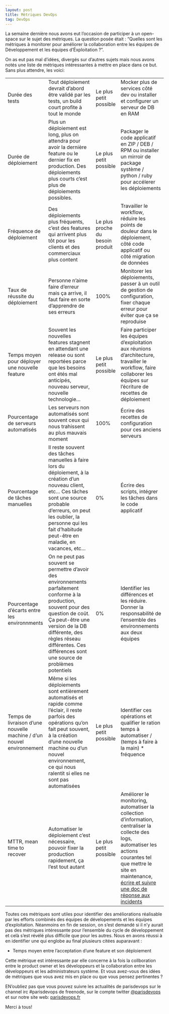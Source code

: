 ```yaml
---
layout: post
title: Métriques DevOps
tag: DevOps
---
```


La semaine dernière nous avons eut l’occasion de participer à un open-space sur le sujet des métriques. La question posée était : “Quelles sont les métriques à monitorer pour améliorer la collaboration entre les équipes de Développement et les équipes d’Éxploitation ?”.

On as eut pas mal d’idées, divergés sur d’autres sujets mais nous avons notés une liste de métriques intéressantes à mettre en place dans ce but. Sans plus attendre, les voici:

<table>
<colgroup>
<col width="12%" />
<col width="44%" />
<col width="6%" />
<col width="37%" />
</colgroup>
<tbody>
<tr class="odd">
<td>Durée des tests</td>
<td>Tout déploiement devrait d’abord être validé par les tests, un build court profite à tout le monde</td>
<td>Le plus petit possible</td>
<td>Mocker plus de services côté dev ou installer et configurer un serveur de DB en RAM</td>
</tr>
<tr class="even">
<td>Durée de déploiement</td>
<td>Plus un déploiement est long, plus on attendra pour avoir la dernière feature ou le dernier fix en production. Des déploiements plus courts c’est plus de déploiements possibles.</td>
<td>Le plus petit possible</td>
<td>Packager le code applicatif en ZIP / DEB / RPM ou installer un mirroir de package système / python / ruby pour accélerer les déploiements</td>
</tr>
<tr class="odd">
<td>Fréquence de déploiement</td>
<td>Des déploiements plus fréquents, c’est des features qui arrivent plus tôt pour les clients et des commerciaux plus content</td>
<td>Le plus proche du besoin produit</td>
<td>Travailler le workflow, réduire les points de douleur dans le déploiement, côté code applicatif ou côté migration de données</td>
</tr>
<tr class="even">
<td>Taux de réussite du déploiement</td>
<td>Personne n’aime faire d’erreur mais ça arrive, il faut faire en sorte d’apprendre de ses erreurs</td>
<td>100%</td>
<td>Monitorer les déploiements, passer à un outil de gestion de configuration, fixer chaque erreur pour éviter que ça se reproduise</td>
</tr>
<tr class="odd">
<td>Temps moyen pour déployer une nouvelle feature</td>
<td>Souvent les nouvelles features stagnent en attendant une release ou sont reportées parce que les besoins ont étés mal anticipés, nouveau serveur, nouvelle technologie…</td>
<td>Le plus petit possible</td>
<td>Faire participer les équipes d’exploitation aux réunions d’architecture, travailler le workflow, faire collaborer les équipes sur l’écriture de recettes de déploiement</td>
</tr>
<tr class="even">
<td>Pourcentage de serveurs automatisés</td>
<td>Les serveurs non automatisés sont souvent ceux qui nous trahissent au plus mauvais moment</td>
<td>100%</td>
<td>Écrire des recettes de configuration pour ces anciens serveurs</td>
</tr>
<tr class="odd">
<td>Pourcentage de tâches manuelles</td>
<td>Il reste souvent des tâches manuelles à faire lors du déploiement, à la création d’un nouveau client, etc… Ces tâches sont une source probable d’erreurs, on peut les oublier, la personne qui les fait d’habitude peut-être en maladie, en vacances, etc…</td>
<td>0%</td>
<td>Écrire des scripts, intégrer les tâches dans le code applicatif</td>
</tr>
<tr class="even">
<td>Pourcentage d’écarts entre les environnments</td>
<td>On ne peut pas souvent se permettre d’avoir des environnements parfaitement conforme à la production, souvent pour des question de coût. Ça peut-être une version de la DB différente, des règles réseau différentes. Ces différences sont une source de problèmes potentiels</td>
<td>0%</td>
<td>Identifier les différences et les réduire. Donner la responsabilité de l’ensemble des environnements aux deux équipes</td>
</tr>
<tr class="odd">
<td>Temps de livraison d’une nouvelle machine / d’un nouvel environnement</td>
<td>Même si les déploiements sont entièrement automatisés et rapide comme l’éclair, il reste parfois des opérations qu’on fait peut souvent, à la création d’une nouvelle machine ou d’un nouvel environnement, ce qui nous ralentit si elles ne sont pas automatisées</td>
<td>Le plus petit possible</td>
<td>Identifier ces opérations et qualifier le ration temps à automatiser / (temps à faire à la main) * fréquence</td>
</tr>
<tr class="even">
<td>MTTR, mean time to recover</td>
<td>Automatiser le déploiement c’est nécessaire, pouvoir fixer la production rapidement, ça l’est tout autant</td>
<td>Le plus petit possible</td>
<td>Améliorer le monitoring, automatiser la collection d’information, centraliser la collecte des logs, automatiser les actions courantes tel que mettre le site en maintenance, <a href="https://blog.serverdensity.com/guide-handling-incidents-downtime-outages/">écrire et suivre une doc de réponse aux incidents</a></td>
</tr>
</tbody>
</table>

Toutes ces métriques sont utiles pour identifier des améliorations réalisable par les efforts combinés des équipes de dévelopements et les équipes d’exploitation. Néanmoins en fin de session, on s’est demandé si il n’y aurait pas des métriques intéressante pour l’ensemble du cycle de développement et celà s’est révélé plus difficile que pour les autres. Nous en avons réussi à en identifier une qui englobe au final plusieurs citées auparavant :

-   Temps moyen entre l’acceptation d’une feature et son déploiement

Cette métrique est intéressante par elle concerne à la fois la collboration entre le product owner et les développeurs et la collaboration entre les développeurs et les administrateurs système. Et vous avez-vous des idées de métriques que vous avez mis en place ou que vous pensez pertinentes ?

EN’oubliez pas que vous pouvez suivre les actualités de parisdevops sur le channel irc \#parisdevops de freenode, sur le compte twitter [@parisdevops](https://twitter.com/parisdevops) et sur notre site web: [parisdevops.fr](http://parisdevops.fr)

Merci à tous!
